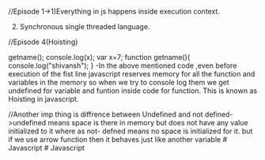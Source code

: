 //Episode 1->1)Everything in js happens inside execution context.

2) Synchronous single threaded language.


//Episode 4(Hoisting)

getname();
console.log(x);
var x=7;
function getname(){
    console.log("shivansh");
}
-In the above mentioned code ,even before execution of the fist line javascript reserves memory for all the function and variables in the memory so when we try to console log them we get undefined for variable and funtion inside code for function.
This is known as Hoisting in javascript.

//Another imp thing is diffrence between Undefined and not defined->undefined means space is there in memory but does not have any value initialized to it where as not- defned means no space is initialized for it.
but if we use arrow function then it behaves just like another variable #   J a v a s c r i p t  
 #   J a v a s c r i p t  
 